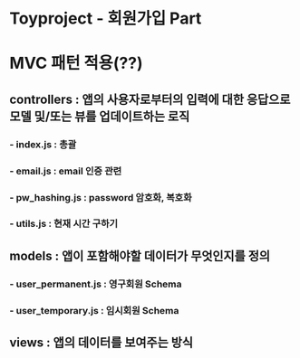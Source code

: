# Toyproject - 회원가입 Part

# MVC 패턴 적용(??)

## controllers : 앱의 사용자로부터의 입력에 대한 응답으로 모델 및/또는 뷰를 업데이트하는 로직

### - index.js : 총괄

### - email.js : email 인증 관련

### - pw_hashing.js : password 암호화, 복호화

### - utils.js : 현재 시간 구하기

## models : 앱이 포함해야할 데이터가 무엇인지를 정의

### - user_permanent.js : 영구회원 Schema

### - user_temporary.js : 임시회원 Schema

## views : 앱의 데이터를 보여주는 방식
